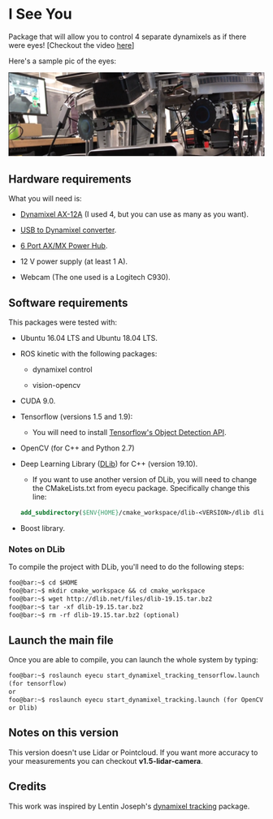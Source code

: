# I See You

Package that will allow you to control 4 separate dynamixels as if there were eyes! [Checkout the video [here](https://vimeo.com/user40509209/review/282109443/f283ae8254)]

Here's a sample pic of the eyes:

![](/pics/eyes.png)

## Hardware requirements
What you will need is:

* [Dynamixel AX-12A](https://www.trossenrobotics.com/dynamixel-ax-12-robot-actuator.aspx) (I used 4, but you can use as many as you want).
  
* [USB to Dynamixel converter](https://www.trossenrobotics.com/robotis-bioloid-usb2dynamixel.aspx).
  
* [6 Port AX/MX Power Hub](https://www.trossenrobotics.com/6-port-ax-mx-power-hub).
  
* 12 V power supply (at least 1 A).

* Webcam (The one used is a Logitech C930).


## Software requirements

This packages were tested with:

* Ubuntu 16.04 LTS and Ubuntu 18.04 LTS.
  
* ROS kinetic with the following packages:
  
  * dynamixel control

  * vision-opencv  

   
* CUDA 9.0.
  
* Tensorflow (versions 1.5 and 1.9):

  * You will need to install [Tensorflow's Object Detection API](https://github.com/tensorflow/models/tree/master/research/object_detection).

* OpenCV (for C++ and Python 2.7)
  
* Deep Learning Library ([DLib](https://sourceforge.net/projects/dclib/files/dlib/v19.10/dlib-19.10.tar.bz2/download)) for C++ (version 19.10).
  * If you want to use another version of DLib, you will need to change the CMakeLists.txt from eyecu package. Specifically change this line:
  ```cmake
  add_subdirectory($ENV{HOME}/cmake_workspace/dlib-<VERSION>/dlib dlib_build)
  ```

* Boost library.

### Notes on DLib
To compile the project with DLib, you'll need to do the following steps:

```console
foo@bar:~$ cd $HOME
foo@bar:~$ mkdir cmake_workspace && cd cmake_workspace
foo@bar:~$ wget http://dlib.net/files/dlib-19.15.tar.bz2
foo@bar:~$ tar -xf dlib-19.15.tar.bz2
foo@bar:~$ rm -rf dlib-19.15.tar.bz2 (optional)
```

## Launch the main file

Once you are able to compile, you can launch the whole system by typing:

```console
foo@bar:~$ roslaunch eyecu start_dynamixel_tracking_tensorflow.launch (for tensorflow)
or
foo@bar:~$ roslaunch eyecu start_dynamixel_tracking.launch (for OpenCV or Dlib)
```

## Notes on this version
 This version doesn't use Lidar or Pointcloud. If you want more accuracy to your measurements you can checkout **v1.5-lidar-camera**.

## Credits
This work was inspired by Lentin Joseph's [dynamixel tracking](https://github.com/qboticslabs/ros_robotics_projects/tree/master/chapter_2_codes) package.
